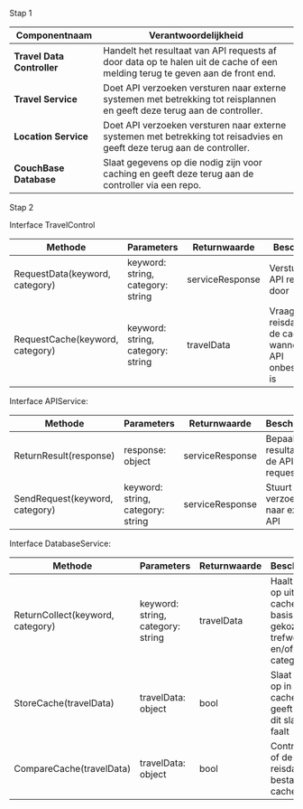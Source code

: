 Stap 1

| **Componentnaam**          | **Verantwoordelijkheid**                                                                                                     |
|----------------------------|------------------------------------------------------------------------------------------------------------------------------|
| **Travel Data Controller** | Handelt het resultaat van API requests af door data op te halen uit de cache of een melding terug te geven aan de front end. |
| **Travel Service**         | Doet API verzoeken versturen naar externe systemen met betrekking tot reisplannen en geeft deze terug aan de controller.     |
| **Location Service**       | Doet API verzoeken versturen naar externe systemen met betrekking tot reisadvies en geeft deze terug aan de controller.      |
| **CouchBase Database**     | Slaat gegevens op die nodig zijn voor caching en geeft deze terug aan de controller via een repo.                            |

Stap 2

Interface TravelControl

| **Methode**                    | **Parameters**    | **Returnwaarde** | **Beschrijving**               |
|--------------------------------| ----------------- | ---------------- |--------------------------------|
| RequestData(keyword, category) | keyword: string, category: string | serviceResponse | Verstuurt een API request door | 
| RequestCache(keyword, category) | keyword: string, category: string | travelData | Vraagt reisdata op uit de cache wanneer de API onbeschikbaar is |

Interface APIService: 

| **Methode**                    | **Parameters**    | **Returnwaarde** | **Beschrijving**                        |
|--------------------------------| ----------------- | ---------------- |-----------------------------------------|
| ReturnResult(response)         | response: object | serviceResponse | Bepaald het resultaat van de API request | 
| SendRequest(keyword, category) | keyword: string, category: string | serviceResponse | Stuurt verzoek naar externe API         | 


Interface DatabaseService: 

| **Methode**                      | **Parameters**                    | **Returnwaarde** | **Beschrijving**                                                          |
|----------------------------------|-----------------------------------|------------------|---------------------------------------------------------------------------|
| ReturnCollect(keyword, category) | keyword: string, category: string | travelData       | Haalt data op uit de cache op basis van gekozen trefwoord en/of categorie | 
| StoreCache(travelData)           | travelData: object                | bool             | Slaat data op in de cache en geeft aan of dit slaagt of faalt             | 
| CompareCache(travelData)         |  travelData: object               | bool | Controleert of de reisdata al bestaat in de cache | 

